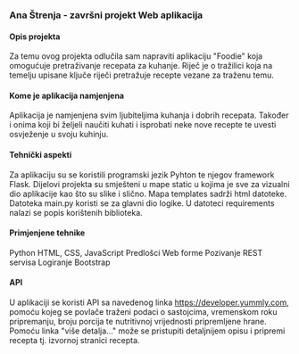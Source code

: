 ### Ana Štrenja - završni projekt Web aplikacija

#### Opis projekta

Za temu ovog projekta odlučila sam napraviti aplikaciju "Foodie"
koja omogućuje pretraživanje recepata za kuhanje. Riječ je
o tražilici koja na temelju upisane ključe riječi pretražuje
recepte vezane za traženu temu.

#### Kome je aplikacija namjenjena

Aplikacija je namjenjena svim ljubiteljima kuhanja i dobrih recepata.
Također i onima koji bi željeli naučiti kuhati i isprobati neke nove
recepte te uvesti osvježenje u svoju kuhinju.

#### Tehnički aspekti

Za aplikaciju su se koristili programski jezik Pyhton te njegov framework Flask.
Dijelovi projekta su smješteni u mape static u kojima je sve za vizualni dio aplikacije kao 
što su slike i slično.
Mapa templates sadrži html datoteke. Datoteka main.py koristi se za glavni dio logike.
U datoteci requirements nalazi se popis korištenih biblioteka.

#### Primjenjene tehnike

 Python
 HTML, CSS, JavaScript
 Predlošci
 Web forme
 Pozivanje REST servisa
 Logiranje
 Bootstrap

#### API

U aplikaciji se koristi API sa navedenog linka https://developer.yummly.com, pomoću
kojeg se povlače traženi podaci o sastojcima, vremenskom roku pripremanju, broju porcija te 
nutritivnoj vrijednosti pripremljene hrane. Pomoću linka "više detalja..." može se pristupiti
detaljnijem opisu i pripremi recepta tj. izvornoj stranici recepta.









